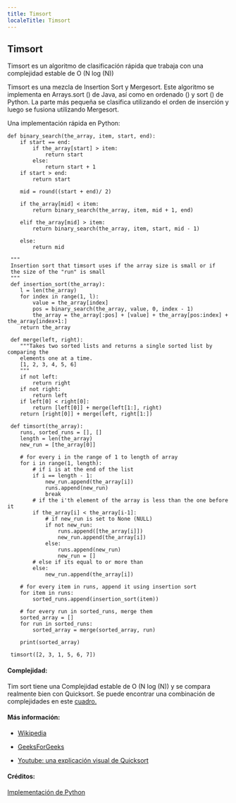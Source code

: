 ```yaml
---
title: Timsort
localeTitle: Timsort
---
```

## Timsort

Timsort es un algoritmo de clasificación rápida que trabaja con una complejidad estable de O (N log (N))

Timsort es una mezcla de Insertion Sort y Mergesort. Este algoritmo se implementa en Arrays.sort () de Java, así como en ordenado () y sort () de Python. La parte más pequeña se clasifica utilizando el orden de inserción y luego se fusiona utilizando Mergesort.

Una implementación rápida en Python:
```
def binary_search(the_array, item, start, end): 
    if start == end: 
        if the_array[start] > item: 
            return start 
        else: 
            return start + 1 
    if start > end: 
        return start 
 
    mid = round((start + end)/ 2) 
 
    if the_array[mid] < item: 
        return binary_search(the_array, item, mid + 1, end) 
 
    elif the_array[mid] > item: 
        return binary_search(the_array, item, start, mid - 1) 
 
    else: 
        return mid 
 
 """ 
 Insertion sort that timsort uses if the array size is small or if 
 the size of the "run" is small 
 """ 
 def insertion_sort(the_array): 
    l = len(the_array) 
    for index in range(1, l): 
        value = the_array[index] 
        pos = binary_search(the_array, value, 0, index - 1) 
        the_array = the_array[:pos] + [value] + the_array[pos:index] + the_array[index+1:] 
    return the_array 
 
 def merge(left, right): 
    """Takes two sorted lists and returns a single sorted list by comparing the 
    elements one at a time. 
    [1, 2, 3, 4, 5, 6] 
    """ 
    if not left: 
        return right 
    if not right: 
        return left 
    if left[0] < right[0]: 
        return [left[0]] + merge(left[1:], right) 
    return [right[0]] + merge(left, right[1:]) 
 
 def timsort(the_array): 
    runs, sorted_runs = [], [] 
    length = len(the_array) 
    new_run = [the_array[0]] 
 
    # for every i in the range of 1 to length of array 
    for i in range(1, length): 
        # if i is at the end of the list 
        if i == length - 1: 
            new_run.append(the_array[i]) 
            runs.append(new_run) 
            break 
        # if the i'th element of the array is less than the one before it 
        if the_array[i] < the_array[i-1]: 
            # if new_run is set to None (NULL) 
            if not new_run: 
                runs.append([the_array[i]]) 
                new_run.append(the_array[i]) 
            else: 
                runs.append(new_run) 
                new_run = [] 
        # else if its equal to or more than 
        else: 
            new_run.append(the_array[i]) 
 
    # for every item in runs, append it using insertion sort 
    for item in runs: 
        sorted_runs.append(insertion_sort(item)) 
 
    # for every run in sorted_runs, merge them 
    sorted_array = [] 
    for run in sorted_runs: 
        sorted_array = merge(sorted_array, run) 
 
    print(sorted_array) 
 
 timsort([2, 3, 1, 5, 6, 7]) 
```

#### Complejidad:

Tim sort tiene una Complejidad estable de O (N log (N)) y se compara realmente bien con Quicksort. Se puede encontrar una combinación de complejidades en este [cuadro.](https://cdn-images-1.medium.com/max/1600/1*1CkG3c4mZGswDShAV9eHbQ.png)

#### Más información:

*   [Wikipedia](https://en.wikipedia.org/wiki/Timsort)
    
*   [GeeksForGeeks](https://www.geeksforgeeks.org/timsort/)
    
*   [Youtube: una explicación visual de Quicksort](https://www.youtube.com/watch?v=jVXsjswWo44)
    

#### Créditos:

[Implementación de Python](https://hackernoon.com/timsort-the-fastest-sorting-algorithm-youve-never-heard-of-36b28417f399)